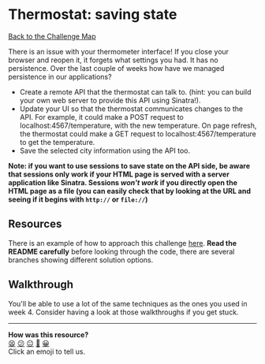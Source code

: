# Thermostat: saving state

[Back to the Challenge Map](README.md)

There is an issue with your thermometer interface!  If you close your browser and reopen it, it forgets what settings you had. It has no persistence. Over the last couple of weeks how have we managed persistence in our applications?

* Create a remote API that the thermostat can talk to. (hint: you can build your own web server to provide this API using Sinatra!).
* Update your UI so that the thermostat communicates changes to the API. For example, it could make a POST request to localhost:4567/temperature, with the new temperature.  On page refresh, the thermostat could make a GET request to localhost:4567/temperature to get the temperature.
* Save the selected city information using the API too.

**Note: if you want to use sessions to save state on the API side, be aware that sessions only work if your HTML page is served with a server application like Sinatra. Sessions _won't work_ if you directly open the HTML page as a file (you can easily check that by looking at the URL and seeing if it begins with `http://` or `file://`)**

## Resources

There is an example of how to approach this challenge [here](https://github.com/makersacademy/thermostat-example). **Read the README carefully** before looking through the code, there are several branches showing different solution options.


## Walkthrough

You'll be able to use a lot of the same techniques as the ones you used in week 4. Consider having a look at those walkthroughs if you get stuck.

<!-- BEGIN GENERATED SECTION DO NOT EDIT -->

---

**How was this resource?**  
[😫](https://airtable.com/shrUJ3t7KLMqVRFKR?prefill_Repository=course&prefill_File=thermostat_es6/saving_state.md&prefill_Sentiment=😫) [😕](https://airtable.com/shrUJ3t7KLMqVRFKR?prefill_Repository=course&prefill_File=thermostat_es6/saving_state.md&prefill_Sentiment=😕) [😐](https://airtable.com/shrUJ3t7KLMqVRFKR?prefill_Repository=course&prefill_File=thermostat_es6/saving_state.md&prefill_Sentiment=😐) [🙂](https://airtable.com/shrUJ3t7KLMqVRFKR?prefill_Repository=course&prefill_File=thermostat_es6/saving_state.md&prefill_Sentiment=🙂) [😀](https://airtable.com/shrUJ3t7KLMqVRFKR?prefill_Repository=course&prefill_File=thermostat_es6/saving_state.md&prefill_Sentiment=😀)  
Click an emoji to tell us.

<!-- END GENERATED SECTION DO NOT EDIT -->
